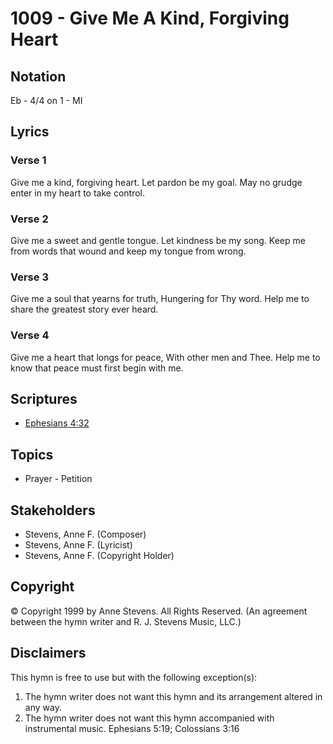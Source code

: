 # 1009 - Give Me A Kind, Forgiving Heart

## Notation

Eb - 4/4 on 1 - MI

## Lyrics

### Verse 1

Give me a kind, forgiving heart. Let pardon be my goal. May no grudge enter in my heart to take control.

### Verse 2

Give me a sweet and gentle tongue. Let kindness be my song. Keep me from words that wound and keep my tongue from wrong.

### Verse 3

Give me a soul that yearns for truth, Hungering for Thy word. Help me to share the greatest story ever heard.

### Verse 4

Give me a heart that longs for peace, With other men and Thee. Help me to know that peace must first begin with me.


## Scriptures

- [Ephesians 4:32](https://www.biblegateway.com/passage/?search=Ephesians%204%3A32)

## Topics

- Prayer - Petition

## Stakeholders

- Stevens, Anne F. (Composer)
- Stevens, Anne F. (Lyricist)
- Stevens, Anne F. (Copyright Holder)

## Copyright

© Copyright 1999 by Anne Stevens. All Rights Reserved.
(An agreement between the hymn writer and R. J. Stevens Music, LLC.)

## Disclaimers

This hymn is free to use but with the following exception(s):
1. The hymn writer does not want this hymn and its arrangement altered in any way.
2. The hymn writer does not want this hymn accompanied with instrumental music.
Ephesians 5:19; Colossians 3:16

